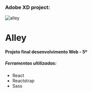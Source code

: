 ### Adobe XD project:
![alley](https://user-images.githubusercontent.com/36689790/64336210-cfdce780-cfb2-11e9-9289-b4f08fcffd13.png)

# Alley
#### Projeto final desenvolvimento Web - 5º

##### Ferramentas ultilizadas:

- React
- Reactstrap
- Sass
